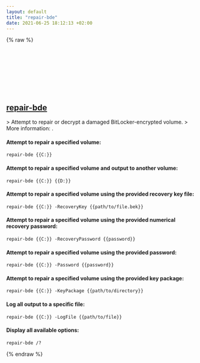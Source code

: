 ```yaml
---
layout: default
title: "repair-bde"
date: 2021-06-25 18:12:13 +02:00
---
```

{% raw %}
<h2 id="repair-bde">
  <a href="/en/windows/repair-bde.html">repair-bde</a> <a href="#repair-bde"><svg class="icon">
    <use href="/assets/images/unicode_sprite.svg#link" />
  </svg></a>
</h2>
> Attempt to repair or decrypt a damaged BitLocker-encrypted volume.
> More information: <https://docs.microsoft.com/windows-server/administration/windows-commands/repair-bde>.

#### Attempt to repair a specified volume:
```shell
repair-bde {{C:}}
```
#### Attempt to repair a specified volume and output to another volume:
```shell
repair-bde {{C:}} {{D:}}
```
#### Attempt to repair a specified volume using the provided recovery key file:
```shell
repair-bde {{C:}} -RecoveryKey {{path/to/file.bek}}
```
#### Attempt to repair a specified volume using the provided numerical recovery password:
```shell
repair-bde {{C:}} -RecoveryPassword {{password}}
```
#### Attempt to repair a specified volume using the provided password:
```shell
repair-bde {{C:}} -Password {{password}}
```
#### Attempt to repair a specified volume using the provided key package:
```shell
repair-bde {{C:}} -KeyPackage {{path/to/directory}}
```
#### Log all output to a specific file:
```shell
repair-bde {{C:}} -LogFile {{path/to/file}}
```
#### Display all available options:
```shell
repair-bde /?
```
{% endraw %}